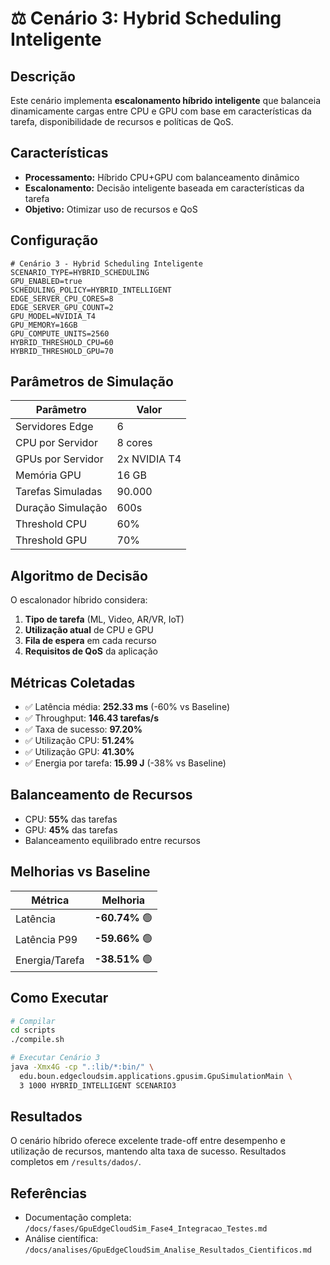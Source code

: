 
# ⚖️ Cenário 3: Hybrid Scheduling Inteligente

## Descrição

Este cenário implementa **escalonamento híbrido inteligente** que balanceia dinamicamente cargas entre CPU e GPU com base em características da tarefa, disponibilidade de recursos e políticas de QoS.

## Características

- **Processamento:** Híbrido CPU+GPU com balanceamento dinâmico
- **Escalonamento:** Decisão inteligente baseada em características da tarefa
- **Objetivo:** Otimizar uso de recursos e QoS

## Configuração

```properties
# Cenário 3 - Hybrid Scheduling Inteligente
SCENARIO_TYPE=HYBRID_SCHEDULING
GPU_ENABLED=true
SCHEDULING_POLICY=HYBRID_INTELLIGENT
EDGE_SERVER_CPU_CORES=8
EDGE_SERVER_GPU_COUNT=2
GPU_MODEL=NVIDIA_T4
GPU_MEMORY=16GB
GPU_COMPUTE_UNITS=2560
HYBRID_THRESHOLD_CPU=60
HYBRID_THRESHOLD_GPU=70
```

## Parâmetros de Simulação

| Parâmetro | Valor |
|-----------|-------|
| Servidores Edge | 6 |
| CPU por Servidor | 8 cores |
| GPUs por Servidor | 2x NVIDIA T4 |
| Memória GPU | 16 GB |
| Tarefas Simuladas | 90.000 |
| Duração Simulação | 600s |
| Threshold CPU | 60% |
| Threshold GPU | 70% |

## Algoritmo de Decisão

O escalonador híbrido considera:
1. **Tipo de tarefa** (ML, Video, AR/VR, IoT)
2. **Utilização atual** de CPU e GPU
3. **Fila de espera** em cada recurso
4. **Requisitos de QoS** da aplicação

## Métricas Coletadas

- ✅ Latência média: **252.33 ms** (-60% vs Baseline)
- ✅ Throughput: **146.43 tarefas/s**
- ✅ Taxa de sucesso: **97.20%**
- ✅ Utilização CPU: **51.24%**
- ✅ Utilização GPU: **41.30%**
- ✅ Energia por tarefa: **15.99 J** (-38% vs Baseline)

## Balanceamento de Recursos

- CPU: **55%** das tarefas
- GPU: **45%** das tarefas
- Balanceamento equilibrado entre recursos

## Melhorias vs Baseline

| Métrica | Melhoria |
|---------|----------|
| Latência | **-60.74%** 🟢 |
| Latência P99 | **-59.66%** 🟢 |
| Energia/Tarefa | **-38.51%** 🟢 |

## Como Executar

```bash
# Compilar
cd scripts
./compile.sh

# Executar Cenário 3
java -Xmx4G -cp ".:lib/*:bin/" \
  edu.boun.edgecloudsim.applications.gpusim.GpuSimulationMain \
  3 1000 HYBRID_INTELLIGENT SCENARIO3
```

## Resultados

O cenário híbrido oferece excelente trade-off entre desempenho e utilização de recursos, mantendo alta taxa de sucesso. Resultados completos em `/results/dados/`.

## Referências

- Documentação completa: `/docs/fases/GpuEdgeCloudSim_Fase4_Integracao_Testes.md`
- Análise científica: `/docs/analises/GpuEdgeCloudSim_Analise_Resultados_Cientificos.md`
